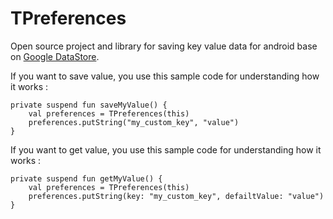# TPreferences

Open source project and library for saving key value data for android base
on [Google DataStore](https://github.com/googlecodelabs/android-datastore).

If you want to save value, you use this sample code for understanding how it works :

```
private suspend fun saveMyValue() {
    val preferences = TPreferences(this)
    preferences.putString("my_custom_key", "value")
}

```

If you want to get value, you use this sample code for understanding how it works :

```
private suspend fun getMyValue() {
    val preferences = TPreferences(this)
    preferences.putString(key: "my_custom_key", defailtValue: "value")
}

```